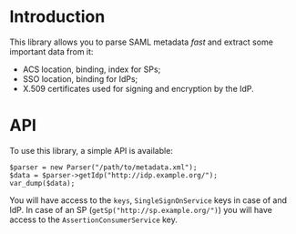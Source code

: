 # Introduction
This library allows you to parse SAML metadata *fast* and extract some 
important data from it:

* ACS location, binding, index for SPs;
* SSO location, binding for IdPs;
* X.509 certificates used for signing and encryption by the IdP.

# API
To use this library, a simple API is available:

    $parser = new Parser("/path/to/metadata.xml");
    $data = $parser->getIdp("http://idp.example.org/");
    var_dump($data);
    
You will have access to the `keys`, `SingleSignOnService` keys in case of and
IdP. In case of an SP (`getSp("http://sp.example.org/")`) you will have access 
to the `AssertionConsumerService` key.
